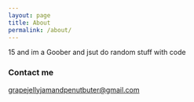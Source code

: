 ```yaml
---
layout: page
title: About
permalink: /about/
---
```


15 and im a Goober and jsut do random stuff with code

### Contact me

[grapejellyjamandpenutbuter@gmail.com](grapejellyjamandpenutbuter@gmail.com)
